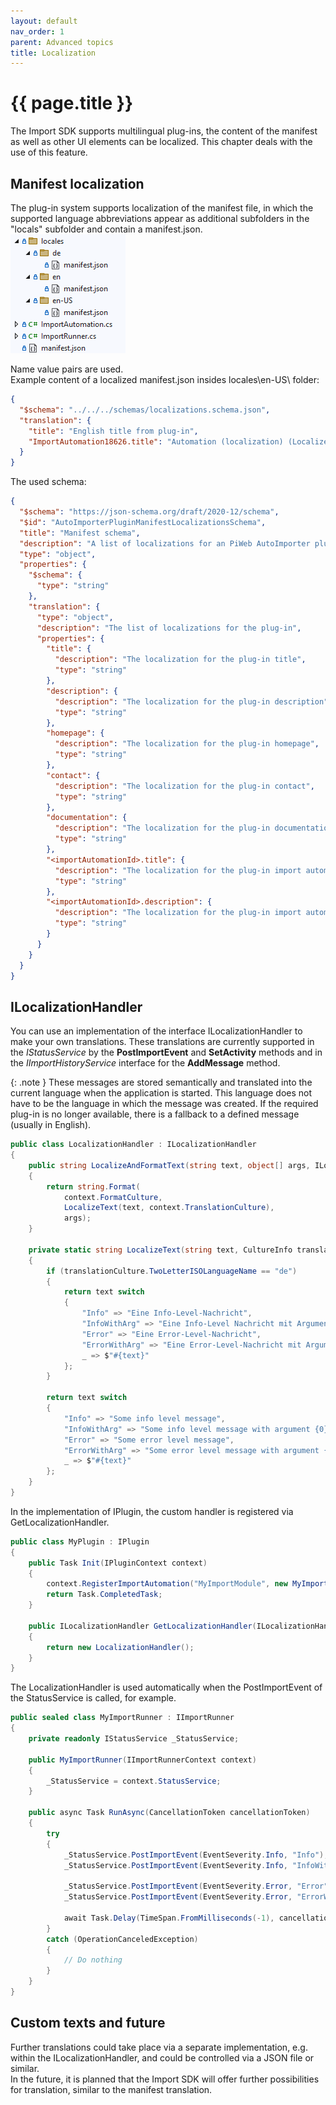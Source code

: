 ```yaml
---
layout: default
nav_order: 1
parent: Advanced topics
title: Localization
---
```


# {{ page.title }}

<!---
Ziele:
- Mechanismus für Lokalisierung beschreiben

Inhalt:
- Übersetzung der Informationen im Manifest
- allgemeine Herangehensweise zur Lokalisierung von UI-Elementen beschreiben
--->

The Import SDK supports multilingual plug-ins, the content of the manifest as well as other UI elements can be localized. This chapter deals with the use of this feature.

## Manifest localization
The plug-in system supports localization of the manifest file, in which the supported language abbreviations appear as additional subfolders in the "locals" subfolder and contain a manifest.json.\
![Localization](../../assets/images/plugin_fundamentals/1_localization.png "Localization")

Name value pairs are used.\
Example content of a localized manifest.json insides locales\en-US\ folder:
```json
{
  "$schema": "../../../schemas/localizations.schema.json",
  "translation": {
    "title": "English title from plug-in",
    "ImportAutomation18626.title": "Automation (localization) (Localized for [en-US])"
  }
}
```
<!-- Besseres Bsp.? -->

The used schema:
```json
{
  "$schema": "https://json-schema.org/draft/2020-12/schema",
  "$id": "AutoImporterPluginManifestLocalizationsSchema",
  "title": "Manifest schema",
  "description": "A list of localizations for an PiWeb AutoImporter plug-in",
  "type": "object",
  "properties": {
    "$schema": {
      "type": "string"
    },
    "translation": {
      "type": "object",
      "description": "The list of localizations for the plug-in",
      "properties": {
        "title": {
          "description": "The localization for the plug-in title",
          "type": "string"
        },
        "description": {
          "description": "The localization for the plug-in description",
          "type": "string"
        },
        "homepage": {
          "description": "The localization for the plug-in homepage",
          "type": "string"
        },
        "contact": {
          "description": "The localization for the plug-in contact",
          "type": "string"
        },
        "documentation": {
          "description": "The localization for the plug-in documentation",
          "type": "string"
        },
        "<importAutomationId>.title": {
          "description": "The localization for the plug-in import automation title",
          "type": "string"
        },
        "<importAutomationId>.description": {
          "description": "The localization for the plug-in import automation description",
          "type": "string"
        }
      }
    }    
  }
}
```
<!-- TODO Anpassen, Umstellung auf SingleModule -->

## ILocalizationHandler
You can use an implementation of the interface ILocalizationHandler to make your own translations. These translations are currently supported in the *IStatusService* by the **PostImportEvent** and **SetActivity** methods and in the *IImportHistoryService* interface for the **AddMessage** method.

{: .note }
These messages are stored semantically and translated into the current language when the application is started. This language does not have to be the language in which the message was created. If the required plug-in is no longer available, there is a fallback to a defined message (usually in English).

```c#
public class LocalizationHandler : ILocalizationHandler
{
    public string LocalizeAndFormatText(string text, object[] args, ILocalizationContext context)
    {
        return string.Format(
            context.FormatCulture,
            LocalizeText(text, context.TranslationCulture),
            args);
    }

    private static string LocalizeText(string text, CultureInfo translationCulture)
    {
        if (translationCulture.TwoLetterISOLanguageName == "de")
        {
            return text switch
            {
                "Info" => "Eine Info-Level-Nachricht",
                "InfoWithArg" => "Eine Info-Level Nachricht mit Argument {0}",
                "Error" => "Eine Error-Level-Nachricht",
                "ErrorWithArg" => "Eine Error-Level-Nachricht mit Argument {0}",
                _ => $"#{text}"
            };
        }

        return text switch
        {
            "Info" => "Some info level message",
            "InfoWithArg" => "Some info level message with argument {0}",
            "Error" => "Some error level message",
            "ErrorWithArg" => "Some error level message with argument {0}",
            _ => $"#{text}"
        };
    }
}
```

In the implementation of IPlugin, the custom handler is registered via GetLocalizationHandler.
```c#
public class MyPlugin : IPlugin
{
    public Task Init(IPluginContext context)
    {
        context.RegisterImportAutomation("MyImportModule", new MyImportModule());
        return Task.CompletedTask;
    }

    public ILocalizationHandler GetLocalizationHandler(ILocalizationHandlerContext context)
    {
        return new LocalizationHandler();
    }
}
```

The LocalizationHandler is used automatically when the PostImportEvent of the StatusService is called, for example.
```c#
public sealed class MyImportRunner : IImportRunner
{
    private readonly IStatusService _StatusService;

    public MyImportRunner(IImportRunnerContext context)
    {
        _StatusService = context.StatusService;
    }

    public async Task RunAsync(CancellationToken cancellationToken)
    {
        try
        {
            _StatusService.PostImportEvent(EventSeverity.Info, "Info");
            _StatusService.PostImportEvent(EventSeverity.Info, "InfoWithArg", 1);

            _StatusService.PostImportEvent(EventSeverity.Error, "Error");
            _StatusService.PostImportEvent(EventSeverity.Error, "ErrorWithArg", 1);

            await Task.Delay(TimeSpan.FromMilliseconds(-1), cancellationToken).ConfigureAwait(false);
        }
        catch (OperationCanceledException)
        {
            // Do nothing
        }
    }
}
```

## Custom texts and future
Further translations could take place via a separate implementation, e.g. within the ILocalizationHandler, and could be controlled via a JSON file or similar.\
In the future, it is planned that the Import SDK will offer further possibilities for translation, similar to the manifest translation.